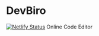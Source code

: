 # DevBiro
[![Netlify Status](https://api.netlify.com/api/v1/badges/0a5af173-2b9a-412f-9286-a48cac883615/deploy-status)](https://app.netlify.com/sites/devbiro/deploys)
Online Code Editor

